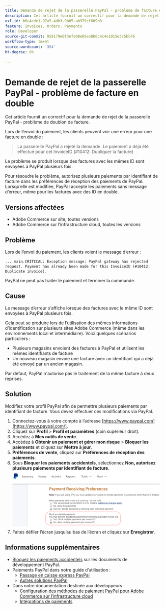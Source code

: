 ```yaml
---
title: Demande de rejet de la passerelle PayPal - problème de facture en double
description: Cet article fournit un correctif pour la demande de rejet de la passerelle PayPal - problème de doublon de facture.
exl-id: b6c4ede1-97a5-4db3-9b05-ab979cf809b3
feature: Invoices, Orders, Payments
role: Developer
source-git-commit: 958179e0f3efe08e65ea8b0c4c4e1015e3c5bb76
workflow-type: tm+mt
source-wordcount: '354'
ht-degree: 0%

---
```


# Demande de rejet de la passerelle PayPal - problème de facture en double

Cet article fournit un correctif pour la demande de rejet de la passerelle PayPal - problème de doublon de facture.

Lors de l’envoi du paiement, les clients peuvent voir une erreur pour une facture en double :

>La passerelle PayPal a rejeté la demande. Le paiement a déjà été effectué pour cet InvoiceID (\#10412: Dupliquer la facture)

Le problème se produit lorsque des factures avec les mêmes ID sont envoyées à PayPal plusieurs fois.

Pour résoudre le problème, autorisez plusieurs paiements par identifiant de facture dans les préférences de réception des paiements de PayPal. Lorsqu’elle est modifiée, PayPal accepte les paiements sans message d’erreur, même pour les factures avec des ID en double.

## Versions affectées

* Adobe Commerce sur site, toutes versions
* Adobe Commerce sur l’infrastructure cloud, toutes les versions

## Problème

Lors de l’envoi du paiement, les clients voient le message d’erreur :

```
... main.CRITICAL: Exception message: PayPal gateway has rejected request. Payment has already been made for this InvoiceID (#10412: Duplicate invoice).
```

PayPal ne peut pas traiter le paiement et terminer la commande.

## Cause

Le message d’erreur s’affiche lorsque des factures avec le même ID sont envoyées à PayPal plusieurs fois.

Cela peut se produire lors de l’utilisation des mêmes informations d’identification sur plusieurs sites Adobe Commerce (même dans les environnements local et intermédiaire). Voici quelques scénarios particuliers :

* Plusieurs magasins envoient des factures à PayPal et utilisent les mêmes identifiants de facture
* Un nouveau magasin envoie une facture avec un identifiant qui a déjà été envoyé par un ancien magasin.

Par défaut, PayPal n&#39;autorise pas le traitement de la même facture à deux reprises.

## Solution

Modifiez votre profil PayPal afin de permettre plusieurs paiements par identifiant de facture. Vous devez effectuer ces modifications via PayPal.

1. Connectez-vous à votre compte à l’adresse [https://www.paypal.com](https://www.paypal.com/).
1. Cliquez sur **Profil** > **Profil et paramètres** (coin supérieur droit).
1. Accédez à **Mes outils de vente**.
1. Accédez à **Obtenir un paiement et gérer mon risque** > **Bloquer les paiements** et cliquez sur **Mettre à jour**.
1. **Préférences de vente**, cliquez sur **Préférences de réception des paiements**.
1. Sous **Bloquer les paiements accidentels**, sélectionnez **Non, autorisez plusieurs paiements par identifiant de facture**.    ![paypal_allow_multiple_payments_per_facture_id.png&lbrace;1](assets/paypal_allow_multiple_payments_per_invoice_id.png)
1. Faites défiler l’écran jusqu’au bas de l’écran et cliquez sur **Enregistrer**.

## Informations supplémentaires

* [Bloquez les paiements accidentels](https://developer.paypal.com/docs/admin/setup-account/#block-accidental-payments) sur les documents de développement PayPal.
* Paiements PayPal dans notre guide d’utilisation :
   * [Passage en caisse express PayPal](/docs/commerce-admin/stores-sales/payments/paypal/paypal-express-checkout.html)
   * [Autres solutions PayPal](/docs/commerce-admin/stores-sales/payments/paypal/paypal.html)
* Dans notre documentation destinée aux développeurs :
   * [Configuration des méthodes de paiement PayPal pour Adobe Commerce sur l’infrastructure cloud](/docs/commerce-cloud-service/user-guide/configure-store/paypal.html)
   * [Intégrations de paiements](https://developer.adobe.com/commerce/php/development/payments-integrations/)
